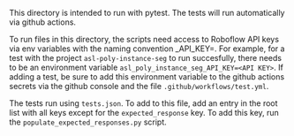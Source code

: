 This directory is intended to run with pytest. The tests will run automatically via github actions.

To run files in this directory, the scripts need access to Roboflow API keys via env variables with the naming convention <PROJECT SLUG>_API_KEY=<ROBOFLOW API KEY>. For example, for a test with the project `asl-poly-instance-seg` to run succesfully, there needs to be an environment variable `asl_poly_instance_seg_API_KEY=<API KEY>`. If adding a test, be sure to add this environment variable to the github actions secrets via the github console and the file `.github/workflows/test.yml`.

The tests run using `tests.json`.  To add to this file, add an entry in the root list with all keys except for the `expected_response` key.  To add this key, run the `populate_expected_responses.py` script.